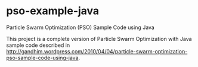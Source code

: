 pso-example-java
================

Particle Swarm Optimization (PSO) Sample Code using Java

This project is a complete version of Particle Swarm Optimization with Java sample code described in http://gandhim.wordpress.com/2010/04/04/particle-swarm-optimization-pso-sample-code-using-java.
